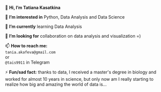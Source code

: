 
👋 **Hi, I’m Tatiana Kasatkina**  

👀 **I’m interested in** Python, Data Analysis and Data Science

🌱 **I’m currently** learning Data Analysis  
 
💞️ **I’m looking for** collaboration on data analysis and visualization =)  

📫 **How to reach me:**  
`tania.akafeva@gmail.com`  
or  
`@tais9911` in Telegram


⚡ **Fun/sad fact:** thanks to data, I received a master's degree in biology and worked for almost 10 years in science, but only now am I really starting to realize how big and amazing the world of data is...
